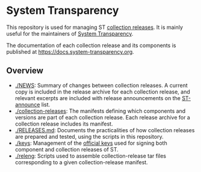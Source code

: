 # System Transparency

This repository is used for managing ST [collection releases][]. It is
mainly useful for the maintainers of [System Transparency][].

The documentation of each collection release and its components is
published at <https://docs.system-transparency.org>.

## Overview

* [./NEWS](./NEWS): Summary of changes between collection releases.
  A current copy is included in the release archive for each
  collection release, and relevant excerpts are included with
  release announcements on the [ST-announce][] list.
* [./collection-releases](./collection-releases/): The manifests
  defining which components and versions are part of each collection
  release. Each release archive for a collection release includes
  its manifest.
* [./RELEASES.md](./RELEASES.md): Documents the practicalities of
  how collection releases are prepared and tested, using the scripts
  in this repository.
* [./keys](./keys/): Management of the [official keys][] used for
  signing both component and collection releases of ST.
* [./releng](./releng/): Scripts used to assemble collection-release
  tar files corresponding to a given collection-release manifest.

[collection releases]: https://docs.system-transparency.org/st-1.1.0/docs/releases/
[System Transparency]: https://www.system-transparency.org/
[ST-announce]: https://lists.system-transparency.org/mailman3/hyperkitty/list/st-announce@lists.system-transparency.org/
[official keys]: https://www.system-transparency.org/keys
